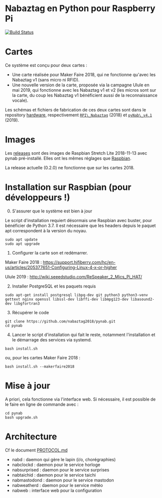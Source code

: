 # Nabaztag en Python pour Raspberry Pi

[![Build Status](https://travis-ci.org/nabaztag2018/pynab.svg?branch=master)](https://travis-ci.org/nabaztag2018/pynab)

# Cartes

Ce système est conçu pour deux cartes :
- Une carte réalisée pour Maker Faire 2018, qui ne fonctionne qu'avec les Nabaztag v1 (sans micro ni RFID).
- Une nouvelle version de la carte, proposée via la campagne Ulule en mai 2019, qui fonctionne avec les Nabaztag v1 et v2 (les micros sont sur la carte, du coup les Nabaztag v1 bénéficient aussi de la reconnaissance vocale).

Les schémas et fichiers de fabrication de ces deux cartes sont dans le repository [hardware](https://github.com/nabaztag2018/hardware), respectivement [`RPI\_Nabaztag`](https://github.com/nabaztag2018/hardware/blob/master/RPI_Nabaztag.PDF) (2018) et [`pyNab\_v4.1`](https://github.com/nabaztag2018/hardware/blob/master/pyNab_V4.1_voice_reco.PDF) (2019).

# Images

Les [releases](https://github.com/nabaztag2018/pynab/releases) sont des images de Raspbian Stretch Lite 2018-11-13 avec pynab pré-installé. Elles ont les mêmes réglages que [Raspbian](https://www.raspberrypi.org/downloads/raspbian/).

La release actuelle (0.2.0) ne fonctionne que sur les cartes 2018.

# Installation sur Raspbian (pour développeurs !)

0. S'assurer que le système est bien à jour

Le script d'installation requiert désormais une Raspbian avec buster, pour bénéficier de Python 3.7.
Il est nécessaire que les headers depuis le paquet apt correspondent à la version du noyau.

```
sudo apt update
sudo apt upgrade
```

1. Configurer la carte son et redémarrer.

Maker Faire 2018 :
https://support.hifiberry.com/hc/en-us/articles/205377651-Configuring-Linux-4-x-or-higher

Ulule 2019 :
http://wiki.seeedstudio.com/ReSpeaker_2_Mics_Pi_HAT/

2. Installer PostgreSQL et les paquets requis

```
sudo apt-get install postgresql libpq-dev git python3 python3-venv gettext nginx openssl libssl-dev libffi-dev libmpg123-dev libasound2-dev libgfortran3
```

3. Récupérer le code

```
git clone https://github.com/nabaztag2018/pynab.git
cd pynab
```

4. Lancer le script d'installation qui fait le reste, notamment l'installation et le démarrage des services via systemd.

```
bash install.sh
```

ou, pour les cartes Maker Faire 2018 :

```
bash install.sh --makerfaire2018
```

# Mise à jour

A priori, cela fonctionne via l'interface web.
Si nécessaire, il est possible de le faire en ligne de commande avec :
```
cd pynab
bash upgrade.sh
``` 

# Architecture

Cf le document [PROTOCOL.md](PROTOCOL.md)

- nabd : daemon qui gère le lapin (i/o, chorégraphies)
- nabclockd : daemon pour le service horloge
- nabsurprised : daemon pour le service surprises
- nabtaichid : daemon pour le service taichi
- nabmastodond : daemon pour le service mastodon
- nabweatherd : daemon pour le service météo
- nabweb : interface web pour la configuration
